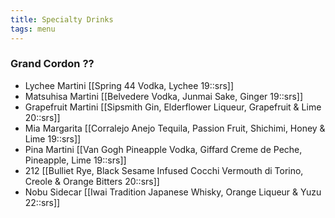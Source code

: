 ```yaml
---
title: Specialty Drinks
tags: menu
---
```


### Grand Cordon ??

- Lychee Martini [[Spring 44 Vodka, Lychee 19::srs]]
- Matsuhisa Martini [[Belvedere Vodka, Junmai Sake, Ginger 19::srs]]
- Grapefruit Martini [[Sipsmith Gin, Elderflower Liqueur, Grapefruit & Lime 20::srs]]
- Mia Margarita [[Corralejo Anejo Tequila, Passion Fruit, Shichimi, Honey & Lime 19::srs]]
- Pina Martini [[Van Gogh Pineapple Vodka, Giffard Creme de Peche, Pineapple, Lime 19::srs]]
- 212 [[Bulliet Rye, Black Sesame Infused Cocchi Vermouth di Torino, Creole & Orange Bitters 20::srs]]
- Nobu Sidecar [[Iwai Tradition Japanese Whisky, Orange Liqueur & Yuzu 22::srs]]
